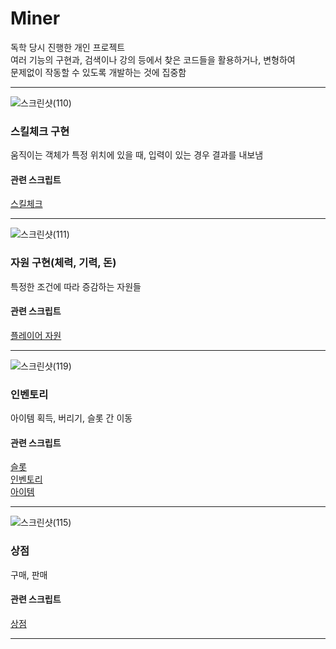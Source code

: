 # Miner

독학 당시 진행한 개인 프로젝트  
여러 기능의 구현과, 검색이나 강의 등에서 찾은 코드들을 활용하거나, 변형하여  
문제없이 작동할 수 있도록 개발하는 것에 집중함


***


![스크린샷(110)](https://github.com/Woomingyu/Miner/assets/119576417/97fa01dd-794f-4121-8637-6f670593167a)
### 스킬체크 구현  
움직이는 객체가 특정 위치에 있을 때, 입력이 있는 경우 결과를 내보냄  

#### 관련 스크립트  
[스킬체크](https://github.com/Woomingyu/Miner/blob/93d93d05550ec2e7f846838cbbd59fdbaac65584/Assets/Scripts/Cursor.cs#L78)  

***

![스크린샷(111)](https://github.com/Woomingyu/Miner/assets/119576417/60247b1a-fa7f-4226-a1ef-6d1e706c3fbe)
### 자원 구현(체력, 기력, 돈)  
특정한 조건에 따라 증감하는 자원들  

#### 관련 스크립트  
[플레이어 자원](https://github.com/Woomingyu/Miner/blob/93d93d05550ec2e7f846838cbbd59fdbaac65584/Assets/Scripts/PlayerController.cs#L300)

***

![스크린샷(119)](https://github.com/Woomingyu/Miner/assets/119576417/134a0cde-5e9d-4078-be8c-374e50110701)
### 인벤토리  
아이템 획득, 버리기, 슬롯 간 이동  

#### 관련 스크립트  
[슬롯](https://github.com/Woomingyu/Miner/blob/6d60b84f52aa25b554059dd23f22d75e106d1c87/Assets/Scripts/UI_Scripts/Slot.cs#L128)  
[인벤토리](https://github.com/Woomingyu/Miner/blob/6d60b84f52aa25b554059dd23f22d75e106d1c87/Assets/Scripts/UI_Scripts/Inventory.cs#L74)  
[아이템](https://github.com/Woomingyu/Miner/blob/6d60b84f52aa25b554059dd23f22d75e106d1c87/Assets/Scripts/Item.cs#L6)  
***

![스크린샷(115)](https://github.com/Woomingyu/Miner/assets/119576417/93b41621-18d9-4d7e-9cd0-2ec6ed2d4b7f)
### 상점  
구매, 판매  

#### 관련 스크립트  
[상점](https://github.com/Woomingyu/Miner/blob/6d60b84f52aa25b554059dd23f22d75e106d1c87/Assets/Scripts/UI_Scripts/Inventory.cs#L131)

***
